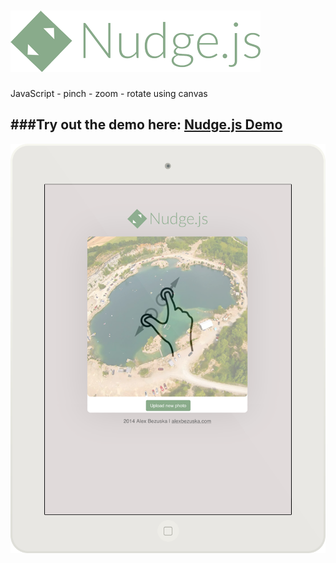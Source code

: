 ![alt tag](./img/logo.png)
========

JavaScript - pinch - zoom - rotate using canvas

###Try out the demo here: [Nudge.js Demo](http://nudge.alexbezuska.com/)
---
![alt tag](./img/ipad-demo.png)
